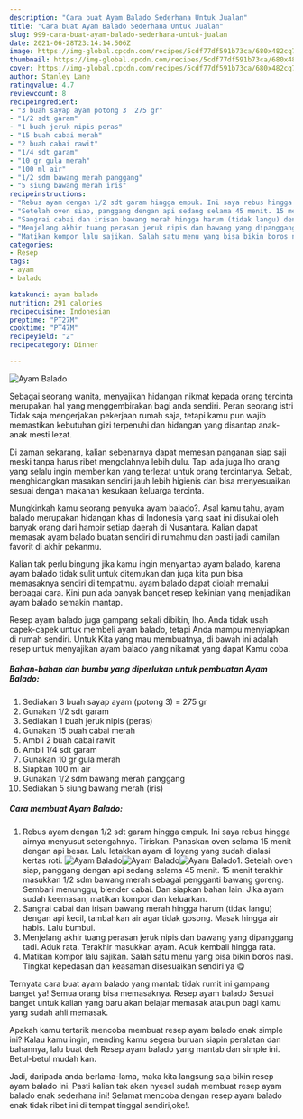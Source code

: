 ```yaml
---
description: "Cara buat Ayam Balado Sederhana Untuk Jualan"
title: "Cara buat Ayam Balado Sederhana Untuk Jualan"
slug: 999-cara-buat-ayam-balado-sederhana-untuk-jualan
date: 2021-06-28T23:14:14.506Z
image: https://img-global.cpcdn.com/recipes/5cdf77df591b73ca/680x482cq70/ayam-balado-foto-resep-utama.jpg
thumbnail: https://img-global.cpcdn.com/recipes/5cdf77df591b73ca/680x482cq70/ayam-balado-foto-resep-utama.jpg
cover: https://img-global.cpcdn.com/recipes/5cdf77df591b73ca/680x482cq70/ayam-balado-foto-resep-utama.jpg
author: Stanley Lane
ratingvalue: 4.7
reviewcount: 8
recipeingredient:
- "3 buah sayap ayam potong 3  275 gr"
- "1/2 sdt garam"
- "1 buah jeruk nipis peras"
- "15 buah cabai merah"
- "2 buah cabai rawit"
- "1/4 sdt garam"
- "10 gr gula merah"
- "100 ml air"
- "1/2 sdm bawang merah panggang"
- "5 siung bawang merah iris"
recipeinstructions:
- "Rebus ayam dengan 1/2 sdt garam hingga empuk. Ini saya rebus hingga airnya menyusut setengahnya. Tiriskan. Panaskan oven selama 15 menit dengan api besar. Lalu letakkan ayam di loyang yang sudah dialasi kertas roti."
- "Setelah oven siap, panggang dengan api sedang selama 45 menit. 15 menit terakhir masukkan 1/2 sdm bawang merah sebagai pengganti bawang goreng. Sembari menunggu, blender cabai. Dan siapkan bahan lain. Jika ayam sudah keemasan, matikan kompor dan keluarkan."
- "Sangrai cabai dan irisan bawang merah hingga harum (tidak langu) dengan api kecil, tambahkan air agar tidak gosong. Masak hingga air habis. Lalu bumbui."
- "Menjelang akhir tuang perasan jeruk nipis dan bawang yang dipanggang tadi. Aduk rata. Terakhir masukkan ayam. Aduk kembali hingga rata."
- "Matikan kompor lalu sajikan. Salah satu menu yang bisa bikin boros nasi. Tingkat kepedasan dan keasaman disesuaikan sendiri ya 😋"
categories:
- Resep
tags:
- ayam
- balado

katakunci: ayam balado 
nutrition: 291 calories
recipecuisine: Indonesian
preptime: "PT27M"
cooktime: "PT47M"
recipeyield: "2"
recipecategory: Dinner

---
```



![Ayam Balado](https://img-global.cpcdn.com/recipes/5cdf77df591b73ca/680x482cq70/ayam-balado-foto-resep-utama.jpg)

Sebagai seorang wanita, menyajikan hidangan nikmat kepada orang tercinta merupakan hal yang menggembirakan bagi anda sendiri. Peran seorang istri Tidak saja mengerjakan pekerjaan rumah saja, tetapi kamu pun wajib memastikan kebutuhan gizi terpenuhi dan hidangan yang disantap anak-anak mesti lezat.

Di zaman  sekarang, kalian sebenarnya dapat memesan panganan siap saji meski tanpa harus ribet mengolahnya lebih dulu. Tapi ada juga lho orang yang selalu ingin memberikan yang terlezat untuk orang tercintanya. Sebab, menghidangkan masakan sendiri jauh lebih higienis dan bisa menyesuaikan sesuai dengan makanan kesukaan keluarga tercinta. 



Mungkinkah kamu seorang penyuka ayam balado?. Asal kamu tahu, ayam balado merupakan hidangan khas di Indonesia yang saat ini disukai oleh banyak orang dari hampir setiap daerah di Nusantara. Kalian dapat memasak ayam balado buatan sendiri di rumahmu dan pasti jadi camilan favorit di akhir pekanmu.

Kalian tak perlu bingung jika kamu ingin menyantap ayam balado, karena ayam balado tidak sulit untuk ditemukan dan juga kita pun bisa memasaknya sendiri di tempatmu. ayam balado dapat diolah memalui berbagai cara. Kini pun ada banyak banget resep kekinian yang menjadikan ayam balado semakin mantap.

Resep ayam balado juga gampang sekali dibikin, lho. Anda tidak usah capek-capek untuk membeli ayam balado, tetapi Anda mampu menyiapkan di rumah sendiri. Untuk Kita yang mau membuatnya, di bawah ini adalah resep untuk menyajikan ayam balado yang nikamat yang dapat Kamu coba.

<!--inarticleads1-->

##### Bahan-bahan dan bumbu yang diperlukan untuk pembuatan Ayam Balado:

1. Sediakan 3 buah sayap ayam (potong 3) = 275 gr
1. Gunakan 1/2 sdt garam
1. Sediakan 1 buah jeruk nipis (peras)
1. Gunakan 15 buah cabai merah
1. Ambil 2 buah cabai rawit
1. Ambil 1/4 sdt garam
1. Gunakan 10 gr gula merah
1. Siapkan 100 ml air
1. Gunakan 1/2 sdm bawang merah panggang
1. Sediakan 5 siung bawang merah (iris)




<!--inarticleads2-->

##### Cara membuat Ayam Balado:

1. Rebus ayam dengan 1/2 sdt garam hingga empuk. Ini saya rebus hingga airnya menyusut setengahnya. Tiriskan. Panaskan oven selama 15 menit dengan api besar. Lalu letakkan ayam di loyang yang sudah dialasi kertas roti.
<img src="https://img-global.cpcdn.com/steps/577c7dc4bea66348/160x128cq70/ayam-balado-langkah-memasak-1-foto.jpg" alt="Ayam Balado"><img src="https://img-global.cpcdn.com/steps/8b3949e3879df265/160x128cq70/ayam-balado-langkah-memasak-1-foto.jpg" alt="Ayam Balado"><img src="https://img-global.cpcdn.com/steps/0fc5a91754d58ecb/160x128cq70/ayam-balado-langkah-memasak-1-foto.jpg" alt="Ayam Balado">1. Setelah oven siap, panggang dengan api sedang selama 45 menit. 15 menit terakhir masukkan 1/2 sdm bawang merah sebagai pengganti bawang goreng. Sembari menunggu, blender cabai. Dan siapkan bahan lain. Jika ayam sudah keemasan, matikan kompor dan keluarkan.
1. Sangrai cabai dan irisan bawang merah hingga harum (tidak langu) dengan api kecil, tambahkan air agar tidak gosong. Masak hingga air habis. Lalu bumbui.
1. Menjelang akhir tuang perasan jeruk nipis dan bawang yang dipanggang tadi. Aduk rata. Terakhir masukkan ayam. Aduk kembali hingga rata.
1. Matikan kompor lalu sajikan. Salah satu menu yang bisa bikin boros nasi. Tingkat kepedasan dan keasaman disesuaikan sendiri ya 😋




Ternyata cara buat ayam balado yang mantab tidak rumit ini gampang banget ya! Semua orang bisa memasaknya. Resep ayam balado Sesuai banget untuk kalian yang baru akan belajar memasak ataupun bagi kamu yang sudah ahli memasak.

Apakah kamu tertarik mencoba membuat resep ayam balado enak simple ini? Kalau kamu ingin, mending kamu segera buruan siapin peralatan dan bahannya, lalu buat deh Resep ayam balado yang mantab dan simple ini. Betul-betul mudah kan. 

Jadi, daripada anda berlama-lama, maka kita langsung saja bikin resep ayam balado ini. Pasti kalian tak akan nyesel sudah membuat resep ayam balado enak sederhana ini! Selamat mencoba dengan resep ayam balado enak tidak ribet ini di tempat tinggal sendiri,oke!.


